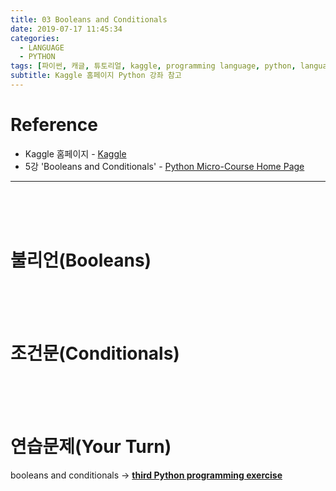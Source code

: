 ```yaml
---
title: 03 Booleans and Conditionals
date: 2019-07-17 11:45:34
categories:
  - LANGUAGE
  - PYTHON
tags: [파이썬, 캐글, 튜토리얼, kaggle, programming language, python, language, booleans, conditionals, tutorial]
subtitle: Kaggle 홈페이지 Python 강좌 참고
---
```


# Reference

- Kaggle 홈페이지 - [Kaggle](https://www.kaggle.com)
- 5강 'Booleans and Conditionals' - [Python Micro-Course Home Page](https://www.kaggle.com/colinmorris/booleans-and-conditionals)

------

<br><br><br>
# 불리언(Booleans)


<br><br><br>
# 조건문(Conditionals)


<br><br><br>
# 연습문제(Your Turn)

booleans and conditionals -> **[third Python programming exercise](https://www.kaggle.com/kernels/fork/1275165)**
